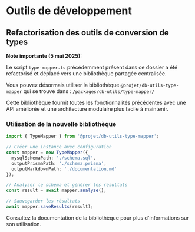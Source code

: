 # Outils de développement

## Refactorisation des outils de conversion de types

**Note importante (5 mai 2025):**

Le script `type-mapper.ts` précédemment présent dans ce dossier a été refactorisé et déplacé vers une bibliothèque partagée centralisée.

Vous pouvez désormais utiliser la bibliothèque `@projet/db-utils-type-mapper` qui se trouve dans :
`/packages/db-utils/type-mapper/`

Cette bibliothèque fournit toutes les fonctionnalités précédentes avec une API améliorée et une architecture modulaire plus facile à maintenir.

### Utilisation de la nouvelle bibliothèque

```typescript
import { TypeMapper } from '@projet/db-utils-type-mapper';

// Créer une instance avec configuration
const mapper = new TypeMapper({
  mysqlSchemaPath: './schema.sql',
  outputPrismaPath: './schema.prisma',
  outputMarkdownPath: './documentation.md'
});

// Analyser le schéma et générer les résultats
const result = await mapper.analyze();

// Sauvegarder les résultats
await mapper.saveResults(result);
```

Consultez la documentation de la bibliothèque pour plus d'informations sur son utilisation.